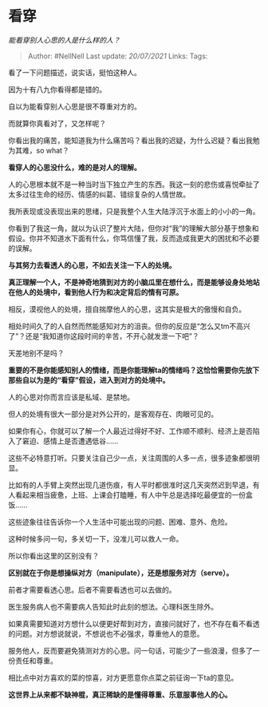 # 看穿
*能看穿别人心思的人是什么样的人？*

> Author: #NellNell 
> Last update: *20/07/2021* 
> Links:
> Tags: 
  
看了一下问题描述，说实话，挺怕这种人。

因为十有八九你看得都是错的。

自以为能看穿别人心思是很不尊重对方的。

而就算你真看对了，又怎样呢？

你看出我的痛苦，能知道我为什么痛苦吗？看出我的迟疑，为什么迟疑？看出我勉为其难，so what？

**看穿人的心思没什么，难的是对人的理解。**

人的心思根本就不是一种当时当下独立产生的东西。我这一刻的悲伤或喜悦牵扯了太多过往生命的经历、情感的纠葛、错综复杂的人情世故。

我所表现或没表现出来的思绪，只是我整个人生大陆浮沉于水面上的小小的一角。

你看到了我这一角，就以为认识了整片大陆，但你对“我”的理解大部分基于想象和假设。你并不知道水下面有什么，你笃信懂了我，反而造成我更大的困扰和不必要的误解。

**与其努力去看透人的心思，不如去关注一下人的处境。**

**真正理解一个人，不是神奇地猜到对方的小脑瓜里在想什么，而是能够设身处地站在他人的处境中，看到他人行为和决定背后的情有可原。**

相反，漠视他人的处境，擅自揣摩他人的心思，这其实是极大的傲慢和自负。

相处时间久了的人自然而然能感知对方的沮丧。但你的反应是“怎么又tm不高兴了”？还是“我知道你这段时间的辛苦，不开心就发泄一下吧”？

天差地别不是吗？

**重要的不是你能感知别人的情绪，而是你能理解ta的情绪吗？这恰恰需要你先放下那些自以为是的“看穿”假设，进入到对方的处境中。**

人的心思对你而言应该是私域、是禁地。

但人的处境有很大一部分是对外公开的，是客观存在、肉眼可见的。

如果你有心，你就可以了解一个人最近过得好不好、工作顺不顺利、经济上是否陷入了窘迫、感情上是否遭遇低谷……

这些不必特意打听。只要关注自己少一点，关注周围的人多一点，很多迹象都很明显。

比如有的人手臂上突然出现几道伤痕，有人平时都很准时这几天突然迟到早退，有人看起来相当疲惫，上班、上课会打瞌睡，有人中午总是选择吃最便宜的一份盒饭……

这些迹象往往告诉你一个人生活中可能出现的问题、困难、意外、危险。

这种时候多问一句，多关切一下，没准儿可以救人一命。

所以你看出这里的区别没有？

**区别就在于你是想操纵对方（manipulate），还是想服务对方（serve）。**

前者才需要看透心思。后者不需要看透也可以去做的。

医生服务病人也不需要病人告知此时此刻的想法。心理科医生除外。

如果真需要知道对方想什么以便更好帮到对方，直接问就好了，也不存在看不看透的问题。对方想说就说，不想说也不必强求，尊重他人的意愿。

服务他人，反而要避免猜测对方的心思。问一句话，可能少了一些浪漫，但多了一份责任和尊重。

相比点中对方喜欢的菜的惊喜，对方更愿意你点菜之前征询一下ta的意见。

**这世界上从来都不缺神棍，真正稀缺的是懂得尊重、乐意服事他人的心。**